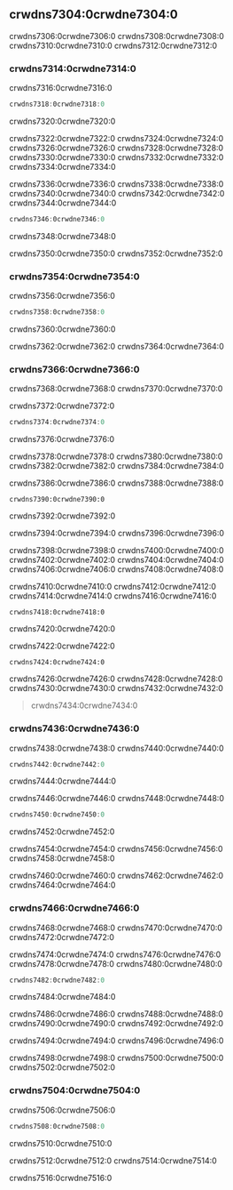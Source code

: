 ## crwdns7304:0crwdne7304:0

crwdns7306:0crwdne7306:0 crwdns7308:0crwdne7308:0 crwdns7310:0crwdne7310:0 crwdns7312:0crwdne7312:0

### crwdns7314:0crwdne7314:0

crwdns7316:0crwdne7316:0

```rust
crwdns7318:0crwdne7318:0
```


<span class="caption">crwdns7320:0crwdne7320:0</span>

crwdns7322:0crwdne7322:0 crwdns7324:0crwdne7324:0 crwdns7326:0crwdne7326:0 crwdns7328:0crwdne7328:0 crwdns7330:0crwdne7330:0 crwdns7332:0crwdne7332:0 crwdns7334:0crwdne7334:0

crwdns7336:0crwdne7336:0 crwdns7338:0crwdne7338:0 crwdns7340:0crwdne7340:0 crwdns7342:0crwdne7342:0<!-- ignore --> crwdns7344:0crwdne7344:0

```rust
crwdns7346:0crwdne7346:0
```


<span class="caption">crwdns7348:0crwdne7348:0</span>

crwdns7350:0crwdne7350:0 crwdns7352:0crwdne7352:0

### crwdns7354:0crwdne7354:0

crwdns7356:0crwdne7356:0

```rust
crwdns7358:0crwdne7358:0
```


<span class="caption">crwdns7360:0crwdne7360:0</span>

crwdns7362:0crwdne7362:0 crwdns7364:0crwdne7364:0

### crwdns7366:0crwdne7366:0

crwdns7368:0crwdne7368:0 crwdns7370:0crwdne7370:0

crwdns7372:0crwdne7372:0

```rust
crwdns7374:0crwdne7374:0
```


<span class="caption">crwdns7376:0crwdne7376:0</span>

crwdns7378:0crwdne7378:0 crwdns7380:0crwdne7380:0 crwdns7382:0crwdne7382:0 crwdns7384:0crwdne7384:0

crwdns7386:0crwdne7386:0 crwdns7388:0crwdne7388:0

```rust,should_panic,panics
crwdns7390:0crwdne7390:0
```


<span class="caption">crwdns7392:0crwdne7392:0</span>

crwdns7394:0crwdne7394:0 crwdns7396:0crwdne7396:0

crwdns7398:0crwdne7398:0 crwdns7400:0crwdne7400:0 crwdns7402:0crwdne7402:0 crwdns7404:0crwdne7404:0 crwdns7406:0crwdne7406:0 crwdns7408:0crwdne7408:0

crwdns7410:0crwdne7410:0 crwdns7412:0crwdne7412:0 crwdns7414:0crwdne7414:0 crwdns7416:0crwdne7416:0


```rust,ignore,does_not_compile
crwdns7418:0crwdne7418:0
```


<span class="caption">crwdns7420:0crwdne7420:0</span>

crwdns7422:0crwdne7422:0


```console
crwdns7424:0crwdne7424:0
```

crwdns7426:0crwdne7426:0 crwdns7428:0crwdne7428:0 crwdns7430:0crwdne7430:0 crwdns7432:0crwdne7432:0

> crwdns7434:0crwdne7434:0

### crwdns7436:0crwdne7436:0

crwdns7438:0crwdne7438:0 crwdns7440:0crwdne7440:0

```rust
crwdns7442:0crwdne7442:0
```


<span class="caption">crwdns7444:0crwdne7444:0</span>

crwdns7446:0crwdne7446:0 crwdns7448:0crwdne7448:0

```rust
crwdns7450:0crwdne7450:0
```


<span class="caption">crwdns7452:0crwdne7452:0</span>

crwdns7454:0crwdne7454:0 crwdns7456:0crwdne7456:0<!-- ignore -->
crwdns7458:0crwdne7458:0

crwdns7460:0crwdne7460:0 crwdns7462:0crwdne7462:0 crwdns7464:0crwdne7464:0

### crwdns7466:0crwdne7466:0

crwdns7468:0crwdne7468:0 crwdns7470:0crwdne7470:0 crwdns7472:0crwdne7472:0

crwdns7474:0crwdne7474:0 crwdns7476:0crwdne7476:0 crwdns7478:0crwdne7478:0 crwdns7480:0crwdne7480:0

```rust
crwdns7482:0crwdne7482:0
```


<span class="caption">crwdns7484:0crwdne7484:0</span>

crwdns7486:0crwdne7486:0 crwdns7488:0crwdne7488:0 crwdns7490:0crwdne7490:0 crwdns7492:0crwdne7492:0

crwdns7494:0crwdne7494:0 crwdns7496:0crwdne7496:0

crwdns7498:0crwdne7498:0<!-- ignore --> crwdns7500:0crwdne7500:0 crwdns7502:0crwdne7502:0

### crwdns7504:0crwdne7504:0

crwdns7506:0crwdne7506:0

```rust
crwdns7508:0crwdne7508:0
```


<span class="caption">crwdns7510:0crwdne7510:0</span>

crwdns7512:0crwdne7512:0 crwdns7514:0crwdne7514:0

crwdns7516:0crwdne7516:0
